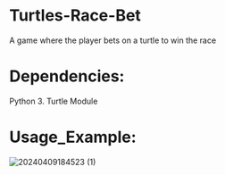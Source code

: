 # Turtles-Race-Bet
A game where the player bets on a turtle to win the race 

# Dependencies:
Python 3.
Turtle Module

# Usage_Example:
![20240409184523 (1)](https://github.com/ali-kanbar/Turtles-Race-Bet/assets/155682302/bfc94088-f9bf-4be9-9720-b4b97aac38df)
